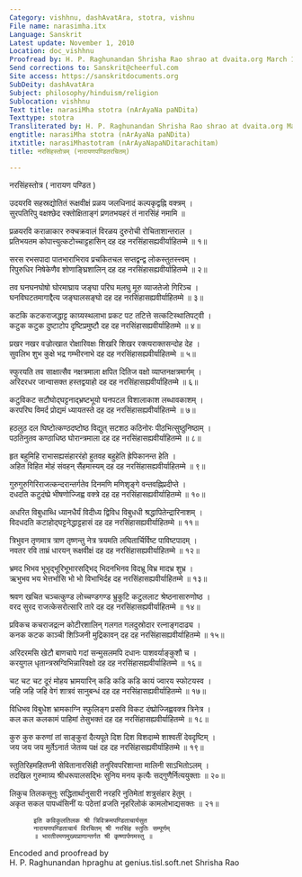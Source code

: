 ```yaml
---
Category: vishhnu, dashAvatAra, stotra, vishnu
File name: narasimha.itx
Language: Sanskrit
Latest update: November 1, 2010
Location: doc_vishhnu
Proofread by: H. P. Raghunandan Shrisha Rao shrao at dvaita.org March 18, 1996
Send corrections to: Sanskrit@cheerful.com
Site access: https://sanskritdocuments.org
SubDeity: dashAvatAra
Subject: philosophy/hinduism/religion
Sublocation: vishhnu
Text title: narasiMha stotra (nArAyaNa paNDita)
Texttype: stotra
Transliterated by: H. P. Raghunandan Shrisha Rao shrao at dvaita.org March 18, 1996
engtitle: narasiMha stotra (nArAyaNa paNDita)
itxtitle: narasiMhastotram (nArAyaNapaNDitarachitam)
title: नरसिंहस्तोत्रम् (नारायणपण्डितरचितम्)

---
```

  
 नरसिंहस्तोत्र ( नारायण पण्डित )   
  
उदयरवि सहस्रद्योतितं रूक्षवीक्षं प्रळय जलधिनादं कल्पकृद्वह्नि वक्त्रम् ।  
सुरपतिरिपु वक्षश्छेद रक्तोक्षिताङ्गं प्रणतभयहरं तं नारसिंहं नमामि ॥  
  
प्रळयरवि कराळाकार रुक्चक्रवालं विरळय दुरुरोची रोचिताशान्तराल ।  
प्रतिभयतम कोपात्त्युत्कटोच्चाट्टहासिन् दह दह नरसिंहासह्यवीर्याहितम्मे ॥ १॥  
  
सरस रभसपादा पातभाराभिराव प्रचकितचल सप्तद्वन्द्व लोकस्तुतस्त्त्वम् ।  
रिपुरुधिर निषेकेणैव शोणाङ्घ्रिशालिन् दह दह नरसिंहासह्यवीर्याहितम्मे ॥ २॥  
  
तव घनघनघोषो घोरमाघ्राय जङ्घा परिघ मलघु मूरु व्याजतेजो गिरिञ्च ।  
घनविघटतमागाद्दैत्य जङ्घालसङ्घो दह दह नरसिंहासह्यवीर्याहितम्मे ॥ ३॥  
  
कटकि कटकराजद्धाट्ट काग्र्यस्थलाभा प्रकट पट तटित्ते सत्कटिस्थातिपट्वी ।  
कटुक कटुक दुष्टाटोप दृष्टिप्रमुष्टौ दह दह नरसिंहासह्यवीर्याहितम्मे ॥ ४॥  
  
प्रखर नखर वज्रोत्खात रोक्षारिवक्षः शिखरि शिखर रक्त्यराक्तसन्दोह देह ।  
सुवलिभ शुभ कुक्षे भद्र गम्भीरनाभे  दह दह नरसिंहासह्यवीर्याहितम्मे ॥ ५॥  
  
स्फुरयति तव साक्षात्सैव नक्षत्रमाला क्षपित दितिज वक्षो व्याप्तनक्षत्रमार्गम् ।  
अरिदरधर जान्वासक्त हस्तद्वयाहो दह दह नरसिंहासह्यवीर्याहितम्मे ॥ ६॥  
  
कटुविकट सटौघोद्घट्टनाद्भ्रष्टभूयो घनपटल विशालाकाश लब्धावकाशम् ।  
करपरिघ विमर्द प्रोद्यमं ध्यायतस्ते दह दह नरसिंहासह्यवीर्याहितम्मे ॥ ७॥  
  
हठलुठ दल घिष्टोत्कण्ठदष्टोष्ठ विद्युत् सटशठ कठिनोरः पीठभित्सुष्ठुनिष्ठाम् ।  
पठतिनुतव कण्ठाधिष्ठ घोरान्त्रमाला दह दह नरसिंहासह्यवीर्याहितम्मे ॥ ८॥  
  
हृत बहुमिहि राभासह्यसंहाररंहो हुतवह बहुहेति ह्रेपिकानन्त हेति ।  
अहित विहित मोहं संवहन् सैंहमास्यम् दह दह नरसिंहासह्यवीर्याहितम्मे ॥ ९॥  
  
गुरुगुरुगिरिराजत्कन्दरान्तर्गतेव दिनमणि मणिशृङ्गे वन्तवह्निप्रदीप्ते ।  
दधदति कटुदंष्प्रे भीषणोज्जिह्व वक्त्रे दह दह नरसिंहासह्यवीर्याहितम्मे ॥ १०॥  
  
अधरित विबुधाब्धि ध्यानधैर्यं विदीध्य द्विविध विबुधधी श्रद्धापितेन्द्रारिनाशम् ।  
विदधदति कटाहोद्घट्टनेद्धाट्टहासं दह दह नरसिंहासह्यवीर्याहितम्मे ॥ ११॥  
  
त्रिभुवन तृणमात्र त्राण तृष्णन्तु नेत्र त्रयमति लघितार्चिर्विष्ट पाविष्टपादम् ।  
नवतर रवि ताम्रं धारयन् रूक्षवीक्षं दह दह नरसिंहासह्यवीर्याहितम्मे ॥ १२॥  
  
भ्रमद भिभव भूभृद्भूरिभूभारसद्भिद् भिदनभिनव विदभ्रू विभ्र मादभ्र शुभ्र ।  
ऋभुभव भय भेत्तर्भासि भो भो विभाभिर्दह दह नरसिंहासह्यवीर्याहितम्मे ॥ १३॥  
  
श्रवण खचित चञ्चत्कुण्ड लोच्चण्डगण्ड भ्रुकुटि कटुललाट श्रेष्ठनासारुणोष्ठ ।  
वरद सुरद राजत्केसरोत्सारि तारे दह दह नरसिंहासह्यवीर्याहितम्मे ॥ १४॥  
  
प्रविकच कचराजद्रत्न कोटीरशालिन् गलगत गलदुस्रोदार रत्नाङ्गदाढ्य ।  
कनक कटक काञ्ची शिञ्जिनी मुद्रिकावन् दह दह नरसिंहासह्यवीर्याहितम्मे ॥ १५॥  
  
अरिदरमसि खेटौ बाणचापे गदां सन्मुसलमपि दधानः पाशवर्याङ्कुशौ च ।  
करयुगल धृतान्त्रस्रग्विभिन्नारिवक्षो दह दह नरसिंहासह्यवीर्याहितम्मे ॥ १६॥  
  
चट चट चट दूरं मोहय भ्रामयारिन् कडि कडि कडि कायं ज्वारय स्फोटयस्व ।  
जहि जहि जहि वेगं शात्रवं सानुबन्धं दह दह नरसिंहासह्यवीर्याहितम्मे ॥ १७॥  
  
विधिभव विबुधेश भ्रामकाग्नि स्फुलिङ्ग प्रसवि विकट दंष्प्रोज्जिह्ववक्त्र त्रिनेत्र ।  
कल कल कलकामं पाहिमां तेसुभक्तं दह दह नरसिंहासह्यवीर्याहितम्मे ॥ १८॥  
  
कुरु कुरु करुणां तां साङ्कुरां दैत्यपूते दिश दिश विशदाम्मे शाश्वतीं देवदृष्टिम् ।  
जय जय जय मुर्तेऽनार्त जेतव्य पक्षं दह दह नरसिंहासह्यवीर्याहितम्मे ॥ १९॥  
  
स्तुतिरिहमहितघ्नी सेवितानारसिंही तनुरिवपरिशान्ता मालिनी साऽभितोऽलम् ।  
तदखिल गुरुमाग्र्य श्रीधरूपालसद्भिः सुनिय मनय कृत्यैः सद्गुणैर्नित्ययुक्ताः ॥ २०॥  
  
लिकुच तिलकसूनुः सद्धितार्थानुसारी नरहरि नुतिमेतां शत्रुसंहार हेतुम् ।  
अकृत सकल पापध्वंसिनीं यः पठेत्तां व्रजति नृहरिलोकं कामलोभाद्यसक्तः ॥ २१॥  
  
          इति कविकुलतिलक श्री त्रिविक्रमपण्डिताचार्यसुत  
          नारायणपण्डिताचार्य विरचितम् श्री नरसिंह स्तुतिः सम्पूर्णम्  
          ॥ भारतीरमणमुख्यप्राणान्तर्गत श्री कृष्णार्पणमस्तु ॥  
  
  
Encoded and proofread by  
H. P. Raghunandan hpraghu at genius.tisl.soft.net Shrisha Rao  
  
